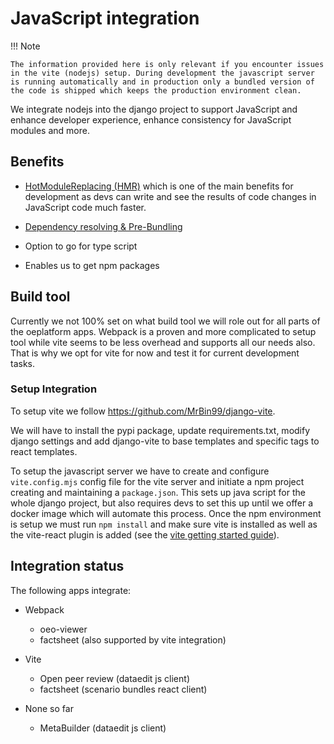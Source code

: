 # JavaScript integration

!!! Note

    The information provided here is only relevant if you encounter issues in the vite (nodejs) setup. During development the javascript server is running automatically and in production only a bundled version of the code is shipped which keeps the production environment clean.

We integrate nodejs into the django project to support JavaScript and enhance
developer experience, enhance consistency for JavaScript modules and more.

## Benefits

- [HotModuleReplacing (HMR)](https://vite.dev/guide/features.html#hot-module-replacement)
  which is one of the main benefits for development as devs can write and see
  the results of code changes in JavaScript code much faster.

- [Dependency resolving & Pre-Bundling](https://vite.dev/guide/features.html#hot-module-replacement)

- Option to go for type script

- Enables us to get npm packages

## Build tool

Currently we not 100% set on what build tool we will role out for all parts of
the oeplatform apps. Webpack is a proven and more complicated to setup tool
while vite seems to be less overhead and supports all our needs also. That is
why we opt for vite for now and test it for current development tasks.

### Setup Integration

To setup vite we follow <https://github.com/MrBin99/django-vite>.

We will have to install the pypi package, update requirements.txt, modify django
settings and add django-vite to base templates and specific tags to react
templates.

To setup the javascript server we have to create and configure `vite.config.mjs`
config file for the vite server and initiate a npm project creating and
maintaining a `package.json`. This sets up java script for the whole django
project, but also requires devs to set this up until we offer a docker image
which will automate this process. Once the npm environment is setup we must run
`npm install` and make sure vite is installed as well as the vite-react plugin
is added (see the [vite getting started guide](https://vite.dev/guide/)).

## Integration status

The following apps integrate:

- Webpack

  - oeo-viewer
  - factsheet (also supported by vite integration)

- Vite

  - Open peer review (dataedit js client)
  - factsheet (scenario bundles react client)

- None so far

  - MetaBuilder (dataedit js client)
